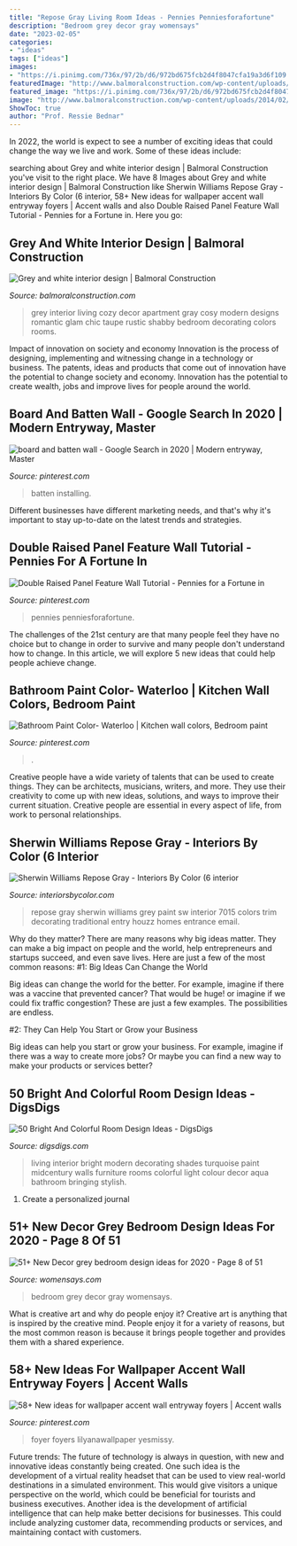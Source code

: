 ```yaml
---
title: "Repose Gray Living Room Ideas - Pennies Penniesforafortune"
description: "Bedroom grey decor gray womensays"
date: "2023-02-05"
categories:
- "ideas"
tags: ["ideas"]
images:
- "https://i.pinimg.com/736x/97/2b/d6/972bd675fcb2d4f8047cfa19a3d6f109.jpg"
featuredImage: "http://www.balmoralconstruction.com/wp-content/uploads/2014/02/grey-white-cosy-room-balmoral-whistler.jpg"
featured_image: "https://i.pinimg.com/736x/97/2b/d6/972bd675fcb2d4f8047cfa19a3d6f109.jpg"
image: "http://www.balmoralconstruction.com/wp-content/uploads/2014/02/grey-white-cosy-room-balmoral-whistler.jpg"
ShowToc: true
author: "Prof. Ressie Bednar"
---
```



In 2022, the world is expect to see a number of exciting ideas that could change the way we live and work. Some of these ideas include:

	

		
searching about Grey and white interior design | Balmoral Construction you've visit to the right place. We have 8 Images about Grey and white interior design | Balmoral Construction like Sherwin Williams Repose Gray - Interiors By Color (6 interior, 58+ New ideas for wallpaper accent wall entryway foyers | Accent walls and also Double Raised Panel Feature Wall Tutorial - Pennies for a Fortune in. Here you go:
		
    
## Grey And White Interior Design | Balmoral Construction

<img loading=lazy src="http://www.balmoralconstruction.com/wp-content/uploads/2014/02/grey-white-cosy-room-balmoral-whistler.jpg" onerror="this.onerror=null;this.src='https://tse2.mm.bing.net/th?id=OIP.T5IV3qInpjj1HVGUfZwBLgHaLJ&amp;pid=15.1';" alt="Grey and white interior design | Balmoral Construction">

_Source: balmoralconstruction.com_

>grey interior living cozy decor apartment gray cosy modern designs romantic glam chic taupe rustic shabby bedroom decorating colors rooms. 

	

Impact of innovation on society and economy
Innovation is the process of designing, implementing and witnessing change in a technology or business. The patents, ideas and products that come out of innovation have the potential to change society and economy. Innovation has the potential to create wealth, jobs and improve lives for people around the world.

    
## Board And Batten Wall - Google Search In 2020 | Modern Entryway, Master

<img loading=lazy src="https://i.pinimg.com/736x/b0/67/ea/b067eae8508708eeb343fd1567734104.jpg" onerror="this.onerror=null;this.src='https://tse3.mm.bing.net/th?id=OIP.pFHR5dVbjOTw0-sOYjfMrAHaJ3&amp;pid=15.1';" alt="board and batten wall - Google Search in 2020 | Modern entryway, Master">

_Source: pinterest.com_

>batten installing. 

	

Different businesses have different marketing needs, and that's why it's important to stay up-to-date on the latest trends and strategies.

    
## Double Raised Panel Feature Wall Tutorial - Pennies For A Fortune In

<img loading=lazy src="https://i.pinimg.com/736x/d3/96/fe/d396fe981ae8c5538663ae43b9dc5673.jpg" onerror="this.onerror=null;this.src='https://tse4.mm.bing.net/th?id=OIP.wr-g8dznhMR9hMIYvGrqrAHaJ3&amp;pid=15.1';" alt="Double Raised Panel Feature Wall Tutorial - Pennies for a Fortune in">

_Source: pinterest.com_

>pennies penniesforafortune. 

	

The challenges of the 21st century are that many people feel they have no choice but to change in order to survive and many people don't understand how to change. In this article, we will explore 5 new ideas that could help people achieve change.

    
## Bathroom Paint Color- Waterloo | Kitchen Wall Colors, Bedroom Paint

<img loading=lazy src="https://i.pinimg.com/736x/90/77/ff/9077ff2bc504db2cc1bf1c44afb1fc8b.jpg" onerror="this.onerror=null;this.src='https://tse1.mm.bing.net/th?id=OIP.U4y-pYPchK-GoNvzCJ-VigHaMl&amp;pid=15.1';" alt="Bathroom Paint Color- Waterloo | Kitchen wall colors, Bedroom paint">

_Source: pinterest.com_

>. 

	

Creative people have a wide variety of talents that can be used to create things. They can be architects, musicians, writers, and more. They use their creativity to come up with new ideas, solutions, and ways to improve their current situation. Creative people are essential in every aspect of life, from work to personal relationships.

    
## Sherwin Williams Repose Gray - Interiors By Color (6 Interior

<img loading=lazy src="https://www.interiorsbycolor.com/wp-content/uploads/2015/07/traditional-entry.jpg" onerror="this.onerror=null;this.src='https://tse3.mm.bing.net/th?id=OIP.YswVURl64lviVEZ-4wb24gAAAA&amp;pid=15.1';" alt="Sherwin Williams Repose Gray - Interiors By Color (6 interior">

_Source: interiorsbycolor.com_

>repose gray sherwin williams grey paint sw interior 7015 colors trim decorating traditional entry houzz homes entrance email. 

	

Why do they matter?
There are many reasons why big ideas matter. They can make a big impact on people and the world, help entrepreneurs and startups succeed, and even save lives. Here are just a few of the most common reasons:
#1: Big Ideas Can Change the World

Big ideas can change the world for the better. For example, imagine if there was a vaccine that prevented cancer? That would be huge! or imagine if we could fix traffic congestion? These are just a few examples. The possibilities are endless.

#2: They Can Help You Start or Grow your Business

Big ideas can help you start or grow your business. For example, imagine if there was a way to create more jobs? Or maybe you can find a new way to make your products or services better?

    
## 50 Bright And Colorful Room Design Ideas - DigsDigs

<img loading=lazy src="https://www.digsdigs.com/photos/blue-green-living-room-in-midcentury-style.jpg" onerror="this.onerror=null;this.src='https://tse3.mm.bing.net/th?id=OIP.iPXzJd71bXxFQSsFlB0DrwHaJ4&amp;pid=15.1';" alt="50 Bright And Colorful Room Design Ideas - DigsDigs">

_Source: digsdigs.com_

>living interior bright modern decorating shades turquoise paint midcentury walls furniture rooms colorful light colour decor aqua bathroom bringing stylish. 

	

1. Create a personalized journal

    
## 51+ New Decor Grey Bedroom Design Ideas For 2020 - Page 8 Of 51

<img loading=lazy src="https://www.womensays.com/wp-content/uploads/2020/03/New-Decor-grey-bedroom-design-ideas-for-2020-6.jpg" onerror="this.onerror=null;this.src='https://tse3.mm.bing.net/th?id=OIP.9PGA-LQz8hlvIoHYyi1WxQHaLH&amp;pid=15.1';" alt="51+ New Decor grey bedroom design ideas for 2020 - Page 8 of 51">

_Source: womensays.com_

>bedroom grey decor gray womensays. 

	

What is creative art and why do people enjoy it?
Creative art is anything that is inspired by the creative mind. People enjoy it for a variety of reasons, but the most common reason is because it brings people together and provides them with a shared experience.

    
## 58+ New Ideas For Wallpaper Accent Wall Entryway Foyers | Accent Walls

<img loading=lazy src="https://i.pinimg.com/736x/97/2b/d6/972bd675fcb2d4f8047cfa19a3d6f109.jpg" onerror="this.onerror=null;this.src='https://tse2.mm.bing.net/th?id=OIP.OCASxBtj6Ogq-8649S4ZmAAAAA&amp;pid=15.1';" alt="58+ New ideas for wallpaper accent wall entryway foyers | Accent walls">

_Source: pinterest.com_

>foyer foyers lilyanawallpaper yesmissy. 

	

Future trends:
The future of technology is always in question, with new and innovative ideas constantly being created. One such idea is the development of a virtual reality headset that can be used to view real-world destinations in a simulated environment. This would give visitors a unique perspective on the world, which could be beneficial for tourists and business executives. Another idea is the development of artificial intelligence that can help make better decisions for businesses. This could include analyzing customer data, recommending products or services, and maintaining contact with customers.

